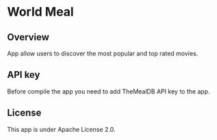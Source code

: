 # World Meal


## Overview
App allow users to discover the most popular and top rated movies.


## API key
Before compile the app you need to add TheMealDB API key to the app.


## License
This app is under Apache License 2.0.
